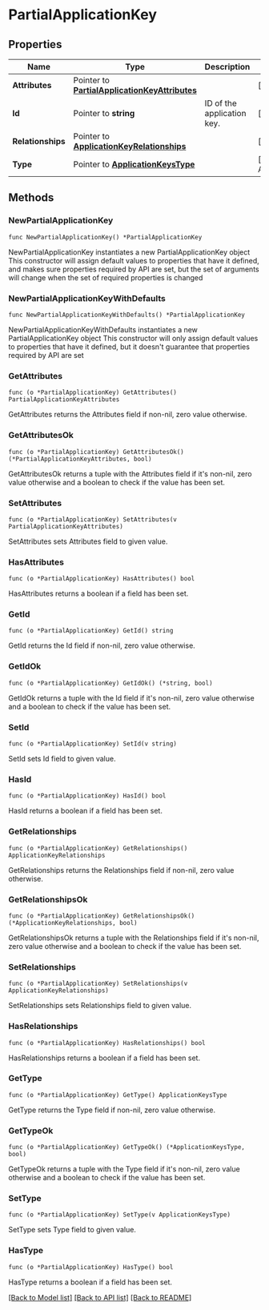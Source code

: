 # PartialApplicationKey

## Properties

Name | Type | Description | Notes
---- | ---- | ----------- | ------
**Attributes** | Pointer to [**PartialApplicationKeyAttributes**](PartialApplicationKeyAttributes.md) |  | [optional] 
**Id** | Pointer to **string** | ID of the application key. | [optional] 
**Relationships** | Pointer to [**ApplicationKeyRelationships**](ApplicationKeyRelationships.md) |  | [optional] 
**Type** | Pointer to [**ApplicationKeysType**](ApplicationKeysType.md) |  | [optional] [default to APPLICATIONKEYSTYPE_APPLICATION_KEYS]

## Methods

### NewPartialApplicationKey

`func NewPartialApplicationKey() *PartialApplicationKey`

NewPartialApplicationKey instantiates a new PartialApplicationKey object
This constructor will assign default values to properties that have it defined,
and makes sure properties required by API are set, but the set of arguments
will change when the set of required properties is changed

### NewPartialApplicationKeyWithDefaults

`func NewPartialApplicationKeyWithDefaults() *PartialApplicationKey`

NewPartialApplicationKeyWithDefaults instantiates a new PartialApplicationKey object
This constructor will only assign default values to properties that have it defined,
but it doesn't guarantee that properties required by API are set

### GetAttributes

`func (o *PartialApplicationKey) GetAttributes() PartialApplicationKeyAttributes`

GetAttributes returns the Attributes field if non-nil, zero value otherwise.

### GetAttributesOk

`func (o *PartialApplicationKey) GetAttributesOk() (*PartialApplicationKeyAttributes, bool)`

GetAttributesOk returns a tuple with the Attributes field if it's non-nil, zero value otherwise
and a boolean to check if the value has been set.

### SetAttributes

`func (o *PartialApplicationKey) SetAttributes(v PartialApplicationKeyAttributes)`

SetAttributes sets Attributes field to given value.

### HasAttributes

`func (o *PartialApplicationKey) HasAttributes() bool`

HasAttributes returns a boolean if a field has been set.

### GetId

`func (o *PartialApplicationKey) GetId() string`

GetId returns the Id field if non-nil, zero value otherwise.

### GetIdOk

`func (o *PartialApplicationKey) GetIdOk() (*string, bool)`

GetIdOk returns a tuple with the Id field if it's non-nil, zero value otherwise
and a boolean to check if the value has been set.

### SetId

`func (o *PartialApplicationKey) SetId(v string)`

SetId sets Id field to given value.

### HasId

`func (o *PartialApplicationKey) HasId() bool`

HasId returns a boolean if a field has been set.

### GetRelationships

`func (o *PartialApplicationKey) GetRelationships() ApplicationKeyRelationships`

GetRelationships returns the Relationships field if non-nil, zero value otherwise.

### GetRelationshipsOk

`func (o *PartialApplicationKey) GetRelationshipsOk() (*ApplicationKeyRelationships, bool)`

GetRelationshipsOk returns a tuple with the Relationships field if it's non-nil, zero value otherwise
and a boolean to check if the value has been set.

### SetRelationships

`func (o *PartialApplicationKey) SetRelationships(v ApplicationKeyRelationships)`

SetRelationships sets Relationships field to given value.

### HasRelationships

`func (o *PartialApplicationKey) HasRelationships() bool`

HasRelationships returns a boolean if a field has been set.

### GetType

`func (o *PartialApplicationKey) GetType() ApplicationKeysType`

GetType returns the Type field if non-nil, zero value otherwise.

### GetTypeOk

`func (o *PartialApplicationKey) GetTypeOk() (*ApplicationKeysType, bool)`

GetTypeOk returns a tuple with the Type field if it's non-nil, zero value otherwise
and a boolean to check if the value has been set.

### SetType

`func (o *PartialApplicationKey) SetType(v ApplicationKeysType)`

SetType sets Type field to given value.

### HasType

`func (o *PartialApplicationKey) HasType() bool`

HasType returns a boolean if a field has been set.


[[Back to Model list]](../README.md#documentation-for-models) [[Back to API list]](../README.md#documentation-for-api-endpoints) [[Back to README]](../README.md)


